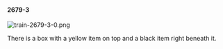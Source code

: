 #### 2679-3
![train-2679-3-0.png](https://github.com/lil-lab/nlvr/raw/master/nlvr/train/images/28/train-2679-3-0.png "train-2679-3-0.png")

There is a box with a yellow item on top and a black item right beneath it.